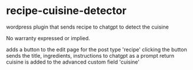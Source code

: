 # recipe-cuisine-detector
wordpress plugin that sends recipe to chatgpt to detect the cuisine

No warranty expressed or implied.

adds a button to the edit page for the post type 'recipe' 
clicking the button sends the title, ingredients, instructions to chatgpt as a prompt
return cuisine is added to the advanced custom field 'cuisine'
